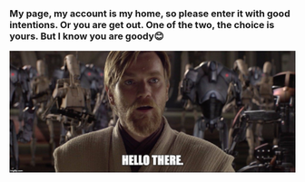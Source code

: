 ### My page, my account is my home, so please enter it with good intentions. Or you are get out. One of the two, the choice is yours. But I know you are goody😊
![Alt text](docs/hello_there.jpg)

